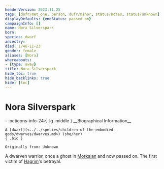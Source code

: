 ```yaml
---
headerVersion: 2023.11.25
tags: [dufr/met_one, person, dufr/minor, status/notes, status/unknown]
displayDefaults: {endStatus: passed on}
campaignInfo: []
name: Nora Silverspark
born:
species: dwarf
ancestry:
died: 1748-11-23
gender: female
aliases: [Nora]
whereabouts:
- {type: away}
title: Nora Silverspark
hide_toc: true
hide_backlinks: true
hide: [toc]
---
```

# Nora Silverspark
<div class="grid cards ext-narrow-margin ext-one-column" markdown>
- :octicons-info-24:{ .lg .middle } __Biographical Information__

    A [dwarf](<../../species/children-of-the-embodied-gods/dwarves/dwarves.md>) (she/her)  
    { .bio }

    Originally from: Unknown
</div>


A dwarven warrior, once a ghost in [Morkalan](<../../cosmology/multiverse/echo-realms/shadowfell/morkalan.md>) and now passed on. The first victim of [Hagrim](<./hagrim.md>)'s betrayal. 

